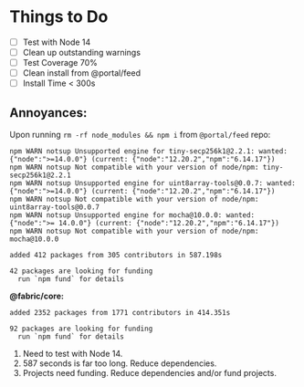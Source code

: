 # Things to Do
- [ ] Test with Node 14
- [ ] Clean up outstanding warnings
- [ ] Test Coverage 70%
- [ ] Clean install from @portal/feed
- [ ] Install Time < 300s

## Annoyances:
Upon running `rm -rf node_modules && npm i` from `@portal/feed` repo:
```
npm WARN notsup Unsupported engine for tiny-secp256k1@2.2.1: wanted: {"node":">=14.0.0"} (current: {"node":"12.20.2","npm":"6.14.17"})
npm WARN notsup Not compatible with your version of node/npm: tiny-secp256k1@2.2.1
npm WARN notsup Unsupported engine for uint8array-tools@0.0.7: wanted: {"node":">=14.0.0"} (current: {"node":"12.20.2","npm":"6.14.17"})
npm WARN notsup Not compatible with your version of node/npm: uint8array-tools@0.0.7
npm WARN notsup Unsupported engine for mocha@10.0.0: wanted: {"node":">= 14.0.0"} (current: {"node":"12.20.2","npm":"6.14.17"})
npm WARN notsup Not compatible with your version of node/npm: mocha@10.0.0

added 412 packages from 305 contributors in 587.198s

42 packages are looking for funding
  run `npm fund` for details
```

**@fabric/core:**
```
added 2352 packages from 1771 contributors in 414.351s

92 packages are looking for funding
  run `npm fund` for details
```

1. Need to test with Node 14.
2. 587 seconds is far too long.  Reduce dependencies.
3. Projects need funding.  Reduce dependencies and/or fund projects.
